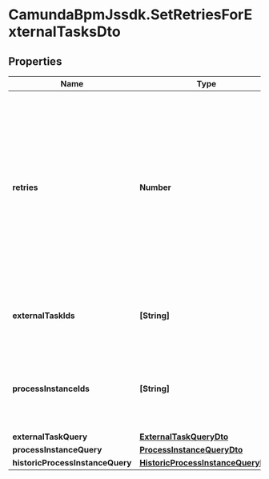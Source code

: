 # CamundaBpmJssdk.SetRetriesForExternalTasksDto

## Properties

Name | Type | Description | Notes
------------ | ------------- | ------------- | -------------
**retries** | **Number** | The number of retries to set for the external task.  Must be &gt;&#x3D; 0. If this is 0, an incident is created and the task cannot be fetched anymore unless the retries are increased again. Can not be null. | [optional] 
**externalTaskIds** | **[String]** | The ids of the external tasks to set the number of retries for. | [optional] 
**processInstanceIds** | **[String]** | The ids of process instances containing the tasks to set the number of retries for. | [optional] 
**externalTaskQuery** | [**ExternalTaskQueryDto**](ExternalTaskQueryDto.md) |  | [optional] 
**processInstanceQuery** | [**ProcessInstanceQueryDto**](ProcessInstanceQueryDto.md) |  | [optional] 
**historicProcessInstanceQuery** | [**HistoricProcessInstanceQueryDto**](HistoricProcessInstanceQueryDto.md) |  | [optional] 


